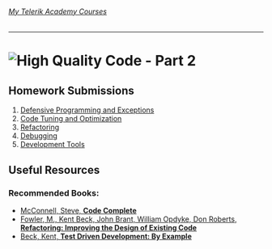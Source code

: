 ###### [My Telerik Academy Courses](https://github.com/nikolovdeyan/TelerikAcademy) 
-------------------------------------

![High Quality Code - Part 2](https://raw.githubusercontent.com/nikolovdeyan/telerikacademy/master/.resources/HQCII_large.png)
=====================================

## Homework Submissions
1. [Defensive Programming and Exceptions](./HOMEWORK/HQC_II_01_HW-Defensive_Programming_and_Exceptions)
2. [Code Tuning and Optimization](./HOMEWORK/HQC_II_02_HW-Code_Tuning_and_Optimization)
3. [Refactoring](./HOMEWORK/HQC_II_03_HW-Refactoring)
4. [Debugging](./HOMEWORK/HQC_II_04_HW-Debugging)
5. [Development Tools](./HOMEWORK/HQC_II_05_HW-Development_Tools)
 
## Useful Resources
### Recommended Books: 
 - [McConnell, Steve, **Code Complete**]()
 - [Fowler, M., Kent Beck, John Brant, William Opdyke, Don Roberts, **Refactoring: Improving the Design of Existing Code**]()
 - [Beck, Kent, **Test Driven Development: By Example**]()